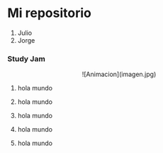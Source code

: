 # Mi repositorio
1. Julio 
2. Jorge

### Study Jam

<p align ="center">
![Animacion](imagen.jpg)
</p>

1. hola mundo
1. hola mundo
1. hola mundo
1. hola mundo

1. hola mundo